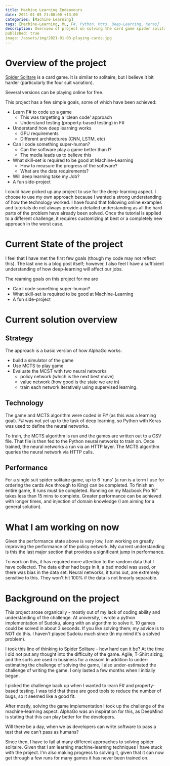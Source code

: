 ```yaml
---
title: Machine Learning Endeavours
date: 2021-01-05 21:00:00 +13:00
categories: [Machine Learning]
tags: [Machine-Learning, ML, F#, Python. Mcts, Deep-Learning, Keras]
description: Overview of project on solving the card game spider solitare
published: true
image: /assets/img/2021-01-03-playing-cards.jpg
---
```


# Overview of the project 

[Spider Solitare](https://en.wikipedia.org/wiki/Spider_(solitaire)) is a card game. It is similar to solitaire, but I believe it bit harder (particularly the four suit variation). 

Several versions can be playing online for free. 

This project has a few simple goals, some of which have been achieved:

- Learn F# to code up a game
    - This was targetting a 'clean code' approach
    - Understand testing (property-based testing) in F#
- Understand how deep learning works    
    - GPU requirements
    - Different architectures (CNN, LSTM, etc)
- Can I code something super-human?
    - Can the software play a game better than I?
    - The media leads us to believe this
- What skill-set is required to be good at Machine-Learning
    - How to measure the progress of the software?
    - What are the data requirements? 
- Will deep learning take my Job?
- A fun side-project

I could have picked up any project to use for the deep-learning aspect. I choose to use my own approach because I wanted a strong understanding of how the technology worked. 
I have found that following online examples and tutorials do not always provide a detailed understanding as all the hard parts of the problem have already been solved. Once the tutorial is applied to a different challenge, it requires customizing at best or a completely new approach in the worst case. 

# Current State of the project

I feel that I have met the first few goals (though my code may not reflect this). The last one is a blog post itself; however, I also feel I have a sufficient understanding of how deep-learning will affect our jobs. 

The reaming goals on this project for me are

- Can I code something super-human?
- What skill-set is required to be good at Machine-Learning
- A fun side-project

# Current solution overview

## Strategy

The approach is a basic version of how AlphaGo works:
- build a simulator of the game
- Use MCTS to play game
- Evaluate the MCST with two neural networks 
    - policy network (which is the next best move)
    - value network (how good is the state we are in)
    - train each network iteratively using supervised learning. 

## Technology    

The game and MCTS algorithm were coded in F# (as this was a learning goal). F# was not yet up to the task of deep learning, so Python with Keras was used to define the neural networks. 

To train, the MCTS algorithm is run and the games are written out to a CSV file. That file is then fed to the Python neural networks to train on. Once trained, the neural networks a run via an HTTP layer. The MCTS algorithm queries the neural network via HTTP calls. 

## Performance

For a single suit spider solitaire game, up to 6 'runs' (a run is a term I use for ordering the cards Ace through to King) can be completed. To finish an entire game, 8 runs must be completed. Running on my Macbook Pro 16" takes less than 15 mins to complete. Greater performance can be achieved with longer times, and injection of domain knowledge (I am aiming for a general solution). 

# What I am working on now

Given the performance state above is very low, I am working on greatly improving the performance of the policy network. My current understanding is this the last major section that provides a significant jump in performance. 

To work on this, it has required more attention to the random data that I have collected. The data either had bugs in it, a bad model was used, or there was bias in the data set. Neural networks, it turns out, are extremely sensitive to this. They won't hit 100% if the data is not linearly separable. 

# Background on the project

This project arose organically - mostly out of my lack of coding ability and understanding of the challenge. At university, I wrote a python implementation of Sudoku, along with an algorithm to solve it. 10 games could be solved in about 3 seconds. If you like solving them; my advice is to NOT do this. I haven't played Sudoku much since (In my mind it's a solved problem). 

I took this line of thinking to Spider Solitare - how hard can it be? At the time I did not put any thought into the difficulty of the game. Agile, T-Shirt sizing, and the sorts are used in business for a reason! In addition to under-estimating the challenge of solving the game, I also under-estimated the challenge of writing the game. I only lasted a few months when I initially began. 

I picked the challenge back up when I wanted to learn F# and property-based testing. I was told that these are good tools to reduce the number of bugs, so it seemed like a good fit. 

After mostly, solving the game implementation I took up the challenge of the machine-learning aspect. AlphaGo was an inspiration for this, as DeepMind is stating that this can play better for the developers. 

Will there be a day, when we as developers can write software to pass a test that we can't pass as humans? 

Since then, I have to fail at many different approaches to solving spider solitaire. Given that I am learning machine-learning techniques I have stuck with the project. I'm also making progress to solving it, given that it can now get through a few runs for many games it has never been trained on. 



